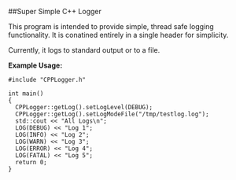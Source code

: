 ##Super Simple C++ Logger

This program is intended to provide simple, thread safe logging functionality. It is conatined entirely in a single header for simplicity.

Currently, it logs to standard output or to a file.

**Example Usage:**
```
#include "CPPLogger.h"

int main()
{
  CPPLogger::getLog().setLogLevel(DEBUG);
  CPPLogger::getLog().setLogModeFile("/tmp/testlog.log");
  std::cout << "All Logs\n";
  LOG(DEBUG) << "Log 1";
  LOG(INFO) << "Log 2";
  LOG(WARN) << "Log 3";
  LOG(ERROR) << "Log 4";
  LOG(FATAL) << "Log 5";
  return 0;
}

```
